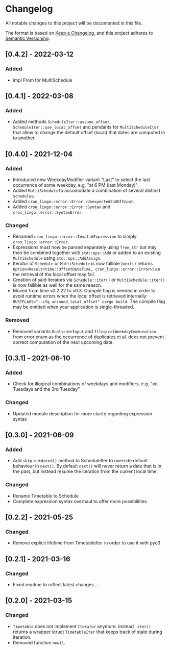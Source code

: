 # Changelog
All notable changes to this project will be documented in this file.

The format is based on [Keep a Changelog](https://keepachangelog.com/en/1.0.0/),
and this project adheres to [Semantic Versioning](https://semver.org/spec/v2.0.0.html).

## [0.4.2] - 2022-03-12
### Added
- impl From<Schedule> for MultiSchedule

## [0.4.1] - 2022-03-08
### Added
- Added methods `ScheduleIter::assume_offset`, `ScheduleIter::use_local_offset` and pendants for `MultiScheduleIter` that allow to change the default offset (local) that dates are computed in to another.

## [0.4.0] - 2021-12-04
### Added
- Introduced new WeekdayModifier variant "Last" to select the last occurrence of some weekday, e.g. "at 6 PM (last Monday)".
- Added `MultiSchedule` to accomodate a combination of several distinct `Schedule`s.
- Added `cron_lingo::error::Error::UnexpectedEndOfInput`.
- Added `cron_lingo::error::Error::Syntax` and `cron_lingo::error::SyntaxError`.
### Changed
- Renamed `cron_lingo::error::InvalidExpression` to simply `cron_lingo::error::Error`.
- Expressions must now be parsed separately using `from_str` but may then be combined together with `std::ops::Add` or added to an existing `MultiSchedule` using `std::ops::AddAssign`.
- Iterator of `Schedule` or `MultiSchedule` is now fallible (`next()` returns `Option<Result<time::OffsetDateTime, cron_lingo::error::Error>`) as the retrieval of the local offset may fail.
- Creation of said iterators via `Schedule::iter()` or `MultiSchedule::iter()` is now fallible as well for the same reason.
- Moved from time v0.2.22 to v0.3. Compile flag is needed in order to avoid runtime errors when the local offset is retrieved internally: `RUSTFLAGS="--cfg unsound_local_offset" cargo build`. The compile flag may be omitted when your application is single-threaded.
### Removed
- Removed variants `DuplicateInput` and `IllogicalWeekdayCombination` from error enum as the occurrence of duplicates et al. does not prevent correct computation of the next upcoming date.

## [0.3.1] - 2021-06-10
### Added
- Check for illogical combinations of weekdays and modifiers, e.g. "on Tuesdays and the 3rd Tuesday"
### Changed
- Updated module description for more clarity regarding expression syntax

## [0.3.0] - 2021-06-09
### Added
- Add `skip_outdated()` method to ScheduleIter to override default behaviour in `next()`. By default `next()` will never return a date that is in the past, but instead resume the iteration from the current local time.
### Changed
- Rename Timetable to Schedule
- Complete expression syntax overhaul to offer more possibilities

## [0.2.2] - 2021-05-25
### Changed
- Remove explicit lifetime from TimetableIter in order to use it with pyo3

## [0.2.1] - 2021-03-16
### Changed
- Fixed readme to reflect latest changes ...

## [0.2.0] - 2021-03-15
### Changed
- `Timetable` does not implement `Iterator` anymore. Instead `.iter()` returns a wrapper struct `TimetableIter` that keeps track of state during iteration.
- Removed function `new()`.
